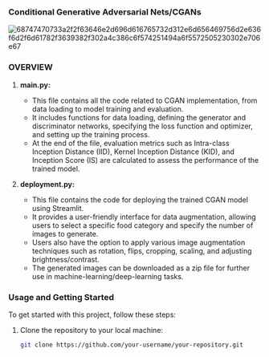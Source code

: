 ### Conditional Generative Adversarial Nets/CGANs
![68747470733a2f2f63646e2d696d616765732d312e6d656469756d2e636f6d2f6d61782f3639382f302a4c386c6f574251494a6f5572505230302e706e67](https://github.com/rohan12345a/GAN-ARS-Div-B-Data_Augmentation/assets/109196424/f9f66007-32ef-443c-9723-c441aebd91c4)


### OVERVIEW

1. **main.py:**
   - This file contains all the code related to CGAN implementation, from data loading to model training and evaluation.
   - It includes functions for data loading, defining the generator and discriminator networks, specifying the loss function and optimizer, and setting up the training process.
   - At the end of the file, evaluation metrics such as Intra-class Inception Distance (IID), Kernel Inception Distance (KID), and Inception Score (IS) are calculated to assess the performance of the trained model.

2. **deployment.py:**
   - This file contains the code for deploying the trained CGAN model using Streamlit.
   - It provides a user-friendly interface for data augmentation, allowing users to select a specific food category and specify the number of images to generate.
   - Users also have the option to apply various image augmentation techniques such as rotation, flips, cropping, scaling, and adjusting brightness/contrast.
   - The generated images can be downloaded as a zip file for further use in machine-learning/deep-learning tasks.


### Usage and Getting Started

To get started with this project, follow these steps:

1. Clone the repository to your local machine:

   ```bash
   git clone https://github.com/your-username/your-repository.git


